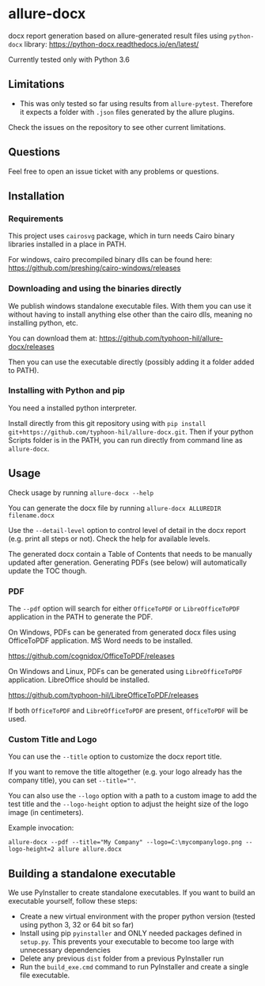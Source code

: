 # allure-docx
docx report generation based on allure-generated result files using `python-docx` library:
https://python-docx.readthedocs.io/en/latest/

Currently tested only with Python 3.6

## Limitations

- This was only tested so far using results from `allure-pytest`. Therefore it expects a folder with `.json` files generated by the allure plugins.

Check the issues on the repository to see other current limitations.

## Questions

Feel free to open an issue ticket with any problems or questions.

## Installation

### Requirements
This project uses `cairosvg` package, which in turn needs Cairo binary libraries installed in a place in PATH.

For windows, cairo precompiled binary dlls can be found here:
https://github.com/preshing/cairo-windows/releases

### Downloading and using the binaries directly
We publish windows standalone executable files. With them you can use it without having to install anything else other than the cairo dlls, meaning no installing python, etc.

You can download them at: https://github.com/typhoon-hil/allure-docx/releases

Then you can use the executable directly (possibly adding it a folder added to PATH).

### Installing with Python and pip
You need a installed python interpreter.

Install directly from this git repository using with `pip install git+https://github.com/typhoon-hil/allure-docx.git`. Then if your python Scripts folder is in the PATH, you can run directly from command line as `allure-docx`.

## Usage
Check usage by running `allure-docx --help`

You can generate the docx file by running `allure-docx ALLUREDIR filename.docx`

Use the `--detail-level` option to control level of detail in the docx report (e.g. print all steps or not). Check the help for available levels.

The generated docx contain a Table of Contents that needs to be manually updated after generation. Generating PDFs (see below) will automatically update the TOC though.

### PDF
The `--pdf` option will search for either `OfficeToPDF` or `LibreOfficeToPDF` application in the PATH to generate the PDF.

On Windows, PDFs can be generated from generated docx files using OfficeToPDF application. MS Word needs to be installed.

https://github.com/cognidox/OfficeToPDF/releases

On Windows and Linux, PDFs can be generated using `LibreOfficeToPDF` application. LibreOffice should be installed.

https://github.com/typhoon-hil/LibreOfficeToPDF/releases

If both `OfficeToPDF` and `LibreOfficeToPDF` are present, `OfficeToPDF` will be used.

### Custom Title and Logo
You can use the `--title` option to customize the docx report title.
 
If you want to remove the title altogether (e.g. your logo already has the company title), you can set `--title=""`.

You can also use the `--logo` option with a path to a custom image to add the test title and the `--logo-height` option to adjust the height size of the logo image (in centimeters).

Example invocation:

`allure-docx --pdf --title="My Company" --logo=C:\mycompanylogo.png --logo-height=2 allure allure.docx`

## Building a standalone executable
We use PyInstaller to create standalone executables. If you want to build an executable yourself, follow these steps:
- Create a new virtual environment with the proper python version (tested using python 3, 32 or 64 bit so far)
- Install using pip `pyinstaller` and ONLY needed packages defined in `setup.py`. This prevents your executable to become too large with unnecessary dependencies
- Delete any previous `dist` folder from a previous PyInstaller run
- Run the `build_exe.cmd` command to run PyInstaller and create a single file executable.


